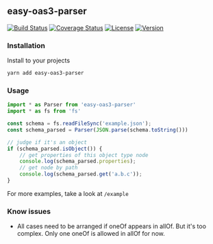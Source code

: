 ## easy-oas3-parser

[![Build Status](https://img.shields.io/travis/cuberl/easy-oas3-parser)](https://travis-ci.org/CuberL/easy-oas3-parser)
[![Coverage Status](https://img.shields.io/coveralls/github/CuberL/easy-oas3-parser)](https://coveralls.io/github/CuberL/easy-oas3-parser?branch=master)
[![License](https://img.shields.io/github/license/cuberl/easy-oas3-parser?color=blue)](https://github.com/CuberL/easy-oas3-parser/blob/master/LICENSE)
[![Version](https://img.shields.io/npm/v/easy-oas3-parser)](https://www.npmjs.com/package/easy-oas3-parser)

### Installation

Install to your projects
``` sh
yarn add easy-oas3-parser
```

### Usage

``` typescript
import * as Parser from 'easy-oas3-parser'
import * as fs from 'fs'

const schema = fs.readFileSync('example.json');
const schema_parsed = Parser(JSON.parse(schema.toString()))

// judge if it's an object
if (schema_parsed.isObject()) {
    // get properties of this object type node
    console.log(schema_parsed.properties);
    // get node by path
    console.log(schema_parsed.get('a.b.c'));
}
```

For more examples, take a look at `/example`


### Know issues

- All cases need to be arranged if oneOf appears in allOf. But it's too complex. Only one oneOf is allowed in allOf for now.
